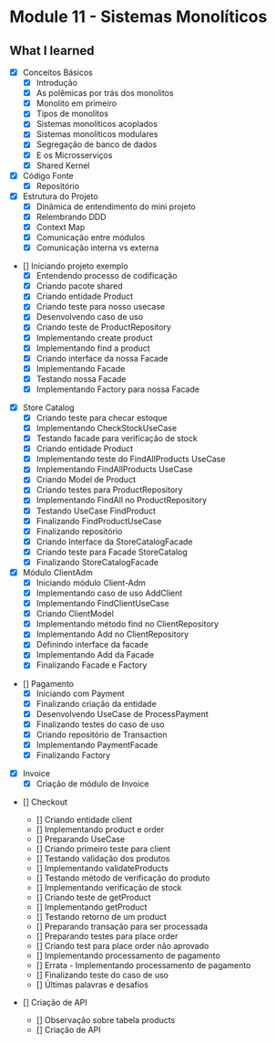 # Module 11 - Sistemas Monolíticos

## What I learned

- [x] Conceitos Básicos
  - [x] Introdução
  - [x] As polêmicas por trás dos monolitos
  - [x] Monolito em primeiro
  - [x] Tipos de monolitos
  - [x] Sistemas monolíticos acoplados
  - [x] Sistemas monolíticos modulares
  - [x] Segregação de banco de dados
  - [x] E os Microsserviços
  - [x] Shared Kernel

- [x] Código Fonte
    - [x] Repositório

- [x] Estrutura do Projeto
  - [x] Dinâmica de entendimento do mini projeto
  - [x] Relembrando DDD
  - [x] Context Map
  - [x] Comunicação entre módulos
  - [x] Comunicação interna vs externa

- [] Iniciando projeto exemplo
  - [x] Entendendo processo de codificação
  - [x] Criando pacote shared
  - [x] Criando entidade Product
  - [x] Criando teste para nosso usecase
  - [x] Desenvolvendo caso de uso
  - [x] Criando teste de ProductRepository
  - [x] Implementando create product
  - [x] Implementando find a product
  - [x] Criando interface da nossa Facade
  - [x] Implementando Facade
  - [x] Testando nossa Facade
  - [x] Implementando Factory para nossa Facade

- [x] Store Catalog
  - [x] Criando teste para checar estoque
  - [x] Implementando CheckStockUseCase
  - [x] Testando facade para verificação de stock
  - [x] Criando entidade Product
  - [x] Implementando teste do FindAllProducts UseCase
  - [x] Implementando FindAllProducts UseCase
  - [x] Criando Model de Product
  - [x] Criando testes para ProductRepository
  - [x] Implementando FindAll no ProductRepository
  - [x] Testando UseCase FindProduct
  - [x] Finalizando FindProductUseCase
  - [x] Finalizando repositório
  - [x] Criando Interface da StoreCatalogFacade
  - [x] Criando teste para Facade StoreCatalog
  - [x] Finalizando StoreCatalogFacade

- [x] Módulo ClientAdm
  - [x] Iniciando módulo Client-Adm
  - [x] Implementando caso de uso AddClient
  - [x] Implementando FindClientUseCase
  - [x] Criando ClientModel
  - [x] Implementando método find no ClientRepository
  - [x] Implementando Add no ClientRepository
  - [x] Definindo interface da facade
  - [x] Implementando Add da Facade
  - [x] Finalizando Facade e Factory

- [] Pagamento
  - [x] Iniciando com Payment
  - [x] Finalizando criação da entidade
  - [x] Desenvolvendo UseCase de ProcessPayment
  - [x] Finalizando testes do caso de uso
  - [x] Criando repositório de Transaction
  - [x] Implementando PaymentFacade
  - [x] Finalizando Factory

- [x] Invoice
  - [x] Criação de módulo de Invoice

- [] Checkout
  - [] Criando entidade client
  - [] Implementando product e order
  - [] Preparando UseCase
  - [] Criando primeiro teste para client
  - [] Testando validação dos produtos
  - [] Implementando validateProducts
  - [] Testando método de verificação do produto
  - [] Implementando verificação de stock
  - [] Criando teste de getProduct
  - [] Implementando getProduct
  - [] Testando retorno de um product
  - [] Preparando transação para ser processada
  - [] Preparando testes para place order
  - [] Criando test para place order não aprovado
  - [] Implementando processamento de pagamento
  - [] Errata - Implementando processamento de pagamento
  - [] Finalizando teste do caso de uso
  - [] Últimas palavras e desafios

- [] Criação de API
  - [] Observação sobre tabela products
  - [] Criação de API